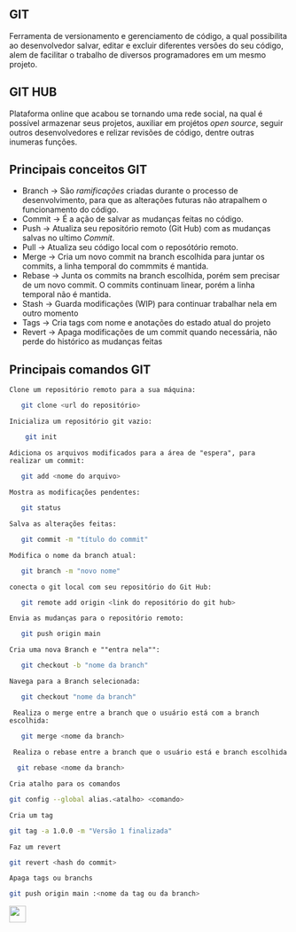 ## GIT 

Ferramenta de versionamento e gerenciamento de código, a qual possibilita ao desenvolvedor salvar, editar e excluir diferentes versões do seu código, alem de facilitar o trabalho de diversos programadores em um mesmo projeto.

## GIT HUB

Plataforma online que acabou se tornando uma rede social, na qual é possível armazenar seus projetos, auxiliar em projétos *open source*, seguir outros desenvolvedores e relizar revisões de código, dentre outras inumeras funções. 

 ## Principais conceitos GIT

   - Branch -> São *ramificações* criadas durante o processo de desenvolvimento, para que as alterações futuras não atrapalhem o funcionamento do código.
   - Commit -> É a ação de salvar as mudanças feitas no código.
   - Push -> Atualiza seu repositório remoto (Git Hub) com as mudanças salvas no ultimo *Commit*.
   - Pull -> Atualiza seu código local com o reposótório remoto. 
   - Merge -> Cria um novo commit na branch escolhida para juntar os commits, a linha temporal do commmits é mantida.
   - Rebase -> Junta os commits na branch escolhida, porém sem precisar de um novo commit. O commits continuam linear, porém a linha temporal não é mantida.
   - Stash -> Guarda modificações (WIP) para continuar trabalhar nela em outro momento
   - Tags -> Cria tags com nome e anotações do estado atual do projeto
   - Revert -> Apaga modificações de um commit quando necessária, não perde do histórico as mudanças feitas
   
## Principais comandos GIT

```Clone um repositório remoto para a sua máquina:```
```bash
   git clone <url do repositório>
```
``` Inicializa um repositório git vazio: ```
```bash
    git init 
```
``` Adiciona os arquivos modificados para a área de "espera", para realizar um commit: ```
``` bash 
   git add <nome do arquivo>
```
``` Mostra as modificações pendentes:  ```
``` bash 
   git status
```
``` Salva as alterações feitas: ```
``` bash 
   git commit -m "título do commit"
```
``` Modifica o nome da branch atual: ```
``` bash 
   git branch -m "novo nome"
```
``` conecta o git local com seu repositório do Git Hub: ```
``` bash 
   git remote add origin <link do repositório do git hub>
```
``` Envia as mudanças para o repositório remoto: ```
``` bash 
   git push origin main
```
``` Cria uma nova Branch e ""entra nela"": ```
``` bash 
   git checkout -b "nome da branch"
```
``` Navega para a Branch selecionada: ```
``` bash 
   git checkout "nome da branch"
```
``` Realiza o merge entre a branch que o usuário está com a branch escolhida:```
```bash 
   git merge <nome da branch>
```
``` Realiza o rebase entre a branch que o usuário está e branch escolhida```
```bash
  git rebase <nome da branch>
```
``` Cria atalho para os comandos ```
```bash
git config --global alias.<atalho> <comando>
```
``` Cria um tag ```
``` bash
git tag -a 1.0.0 -m "Versão 1 finalizada"
```
``` Faz um revert ```
```bash
git revert <hash do commit>
```
```Apaga tags ou branchs```
```bash
git push origin main :<nome da tag ou da branch>
```
[<img width="30" src="https://cdn-icons-png.flaticon.com/512/137/137518.png" alt="" title="" class="loaded">](/README.md)
